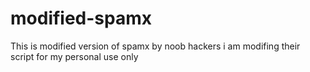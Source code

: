# modified-spamx
This is modified version of spamx by noob hackers i am modifing their script for my personal use only
